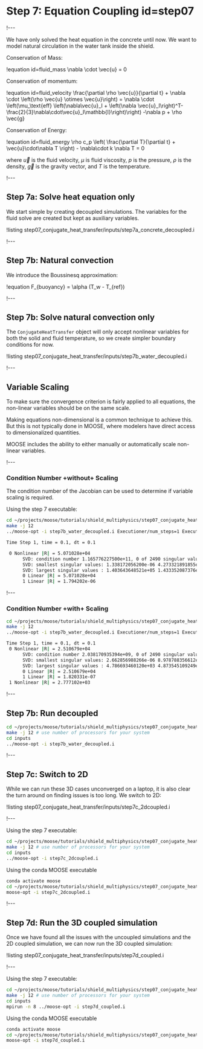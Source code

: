 # Step 7: Equation Coupling id=step07

!---

We have only solved the heat equation in the concrete until now. We want to model natural circulation
in the water tank inside the shield.

Conservation of Mass:

!equation id=fluid_mass
\nabla \cdot \vec{u} = 0

Conservation of momentum:

!equation id=fluid_velocity
\frac{\partial \rho  \vec{u}}{\partial t} + \nabla \cdot \left(\rho \vec{u} \otimes \vec{u}\right)
= \nabla \cdot \left(\mu_\text{eff} \left(\nabla\vec{u}_I + \left(\nabla \vec{u}_I\right)^T-\frac{2}{3}\nabla\cdot\vec{u}_I\mathbb{I}\right)\right) -\nabla p + \rho \vec{g}

Conservation of Energy:

!equation id=fluid_energy
\rho c_p \left( \frac{\partial T}{\partial t} + \vec{u}\cdot\nabla T \right) - \nabla\cdot k \nabla T = 0


where $\vec{u}$ is the fluid velocity, $\mu$ is fluid viscosity, $p$ is the pressure, $\rho$ is the density, $\vec{g}$ is the gravity vector, and $T$ is the temperature.

!---

## Step 7a: Solve heat equation only

We start simple by creating decoupled simulations.
The variables for the fluid solve are created but kept as auxiliary variables.

!listing step07_conjugate_heat_transfer/inputs/step7a_concrete_decoupled.i

!---

## Step 7b: Natural convection

We introduce the Boussinesq approximation:

!equation
F_{buoyancy} = \alpha (T_w - T_{ref})

!---

## Step 7b: Solve natural convection only

The `ConjugateHeatTransfer` object will only accept nonlinear variables for both
the solid and fluid temperature, so we create simpler boundary conditions for now.

!listing step07_conjugate_heat_transfer/inputs/step7b_water_decoupled.i

!---

## Variable Scaling

To make sure the convergence criterion is fairly applied to all equations, the non-linear variables
should be on the same scale.

Making equations non-dimensional is a common technique to achieve this. But this is not typically
done in MOOSE, where modelers have direct access to dimensionalized quantities.

MOOSE includes the ability to either manually or automatically scale non-linear variables.

!---

### Condition Number +without+ Scaling

The condition number of the Jacobian can be used to determine if variable scaling is required.

Using the step 7 executable:

```bash
cd ~/projects/moose/tutorials/shield_multiphysics/step07_conjugate_heat_transfer
make -j 12
../moose-opt -i step7b_water_decoupled.i Executioner/num_steps=1 Executioner/automatic_scaling=0 -pc_type svd -pc_svd_monitor
```

```bash
Time Step 1, time = 0.1, dt = 0.1

 0 Nonlinear |R| = 5.071028e+04
      SVD: condition number 1.165776227500e+11, 0 of 2490 singular values are (nearly) zero
      SVD: smallest singular values: 1.338172056200e-06 4.273321891855e-06 6.470317390884e-06 6.823445823264e-06 9.510905641771e-06
      SVD: largest singular values : 1.403643648521e+05 1.433352087376e+05 1.484948030786e+05 1.553257174022e+05 1.560009171422e+05
      0 Linear |R| = 5.071028e+04
      1 Linear |R| = 1.794202e-06
```

!---

### Condition Number +with+ Scaling

```bash
cd ~/projects/moose/tutorials/shield_multiphysics/step07_conjugate_heat_transfer
make -j 12
../moose-opt -i step7b_water_decoupled.i Executioner/num_steps=1 Executioner/automatic_scaling=true -pc_type svd -pc_svd_monitor -ksp_view_pmat
```

```bash
Time Step 1, time = 0.1, dt = 0.1
 0 Nonlinear |R| = 2.510679e+04
      SVD: condition number 2.038170935394e+09, 0 of 2490 singular values are (nearly) zero
      SVD: smallest singular values: 2.662856988266e-06 8.978788356612e-06 1.424754114799e-05 1.508130484488e-05 2.196178581229e-05
      SVD: largest singular values : 4.786693460120e+03 4.873545109249e+03 4.874535146130e+03 5.190883760615e+03 5.427357718595e+03
      0 Linear |R| = 2.510679e+04
      1 Linear |R| = 1.820331e-07
 1 Nonlinear |R| = 2.777102e+03
```

!---

## Step 7b: Run decoupled

```bash
cd ~/projects/moose/tutorials/shield_multiphysics/step07_conjugate_heat_transfer
make -j 12 # use number of processors for your system
cd inputs
../moose-opt -i step7b_water_decoupled.i
```

!---

## Step 7c: Switch to 2D

While we can run these 3D cases unconverged on a laptop, it is also clear the turn around
on finding issues is too long. We switch to 2D:

!listing step07_conjugate_heat_transfer/inputs/step7c_2dcoupled.i

!---

Using the step 7 executable:

```bash
cd ~/projects/moose/tutorials/shield_multiphysics/step07_conjugate_heat_transfer
make -j 12 # use number of processors for your system
cd inputs
../moose-opt -i step7c_2dcoupled.i
```

Using the conda MOOSE executable

```bash
conda activate moose
cd ~/projects/moose/tutorials/shield_multiphysics/step07_conjugate_heat_transfer/inputs
moose-opt -i step7c_2dcoupled.i
```

!---

## Step 7d: Run the 3D coupled simulation

Once we have found all the issues with the uncoupled simulations and the 2D coupled simulation, we can now run the 3D coupled simulation:

!listing step07_conjugate_heat_transfer/inputs/step7d_coupled.i

!---

Using the step 7 executable:

```bash
cd ~/projects/moose/tutorials/shield_multiphysics/step07_conjugate_heat_transfer
make -j 12 # use number of processors for your system
cd inputs
mpirun -n 8 ../moose-opt -i step7d_coupled.i
```

Using the conda MOOSE executable

```bash
conda activate moose
cd ~/projects/moose/tutorials/shield_multiphysics/step07_conjugate_heat_transfer/inputs
moose-opt -i step7d_coupled.i
```
